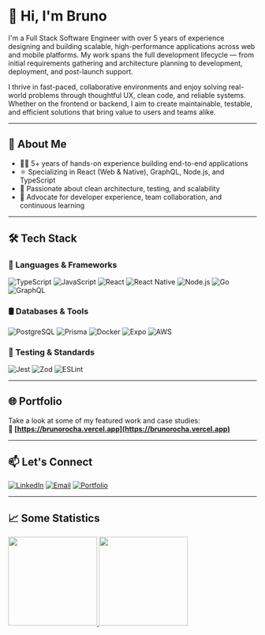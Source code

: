 # 👋 Hi, I'm Bruno

I'm a Full Stack Software Engineer with over 5 years of experience designing and building scalable, high-performance applications across web and mobile platforms. My work spans the full development lifecycle — from initial requirements gathering and architecture planning to development, deployment, and post-launch support.

I thrive in fast-paced, collaborative environments and enjoy solving real-world problems through thoughtful UX, clean code, and reliable systems. Whether on the frontend or backend, I aim to create maintainable, testable, and efficient solutions that bring value to users and teams alike.

---

## 🧠 About Me
- 🧑‍💻 5+ years of hands-on experience building end-to-end applications
- ⚛️ Specializing in React (Web & Native), GraphQL, Node.js, and TypeScript
- 🧼 Passionate about clean architecture, testing, and scalability
- 🚀 Advocate for developer experience, team collaboration, and continuous learning

---

## 🛠 Tech Stack

### 🧩 Languages & Frameworks
![TypeScript](https://img.shields.io/badge/TypeScript-3178C6?style=for-the-badge&logo=typescript&logoColor=white)
![JavaScript](https://img.shields.io/badge/JavaScript-F7DF1E?style=for-the-badge&logo=javascript&logoColor=black)
![React](https://img.shields.io/badge/React-20232A?style=for-the-badge&logo=react&logoColor=61DAFB)
![React Native](https://img.shields.io/badge/React%20Native-20232A?style=for-the-badge&logo=react&logoColor=61DAFB)
![Node.js](https://img.shields.io/badge/Node.js-339933?style=for-the-badge&logo=node.js&logoColor=white)
![Go](https://img.shields.io/badge/golang-00ADD8?&style=for-the-badge&logo=go&logoColor=white)
![GraphQL](https://img.shields.io/badge/GraphQL-E10098?style=for-the-badge&logo=graphql&logoColor=white)

### 🛢 Databases & Tools
![PostgreSQL](https://img.shields.io/badge/PostgreSQL-4169E1?style=for-the-badge&logo=postgresql&logoColor=white)
![Prisma](https://img.shields.io/badge/Prisma-2D3748?style=for-the-badge&logo=prisma&logoColor=white)
![Docker](https://img.shields.io/badge/Docker-0db7ed?style=for-the-badge&logo=docker&logoColor=white)
![Expo](https://img.shields.io/badge/Expo-000020?style=for-the-badge&logo=expo&logoColor=white)
![AWS](https://img.shields.io/badge/AWS-232F3E?style=for-the-badge&logo=amazon-aws&logoColor=white)

### 🧪 Testing & Standards
![Jest](https://img.shields.io/badge/Jest-C21325?style=for-the-badge&logo=jest&logoColor=white)
![Zod](https://img.shields.io/badge/Zod-3E82F7?style=for-the-badge&logo=data&logoColor=white)
![ESLint](https://img.shields.io/badge/ESLint-4B32C3?style=for-the-badge&logo=eslint&logoColor=white)

---

## 🌐 Portfolio

Take a look at some of my featured work and case studies:  
**🔗 [https://brunorocha.vercel.app](https://brunorocha.vercel.app)**

---

## 📫 Let's Connect
[![LinkedIn](https://img.shields.io/badge/LinkedIn-0A66C2?style=for-the-badge&logo=linkedin&logoColor=white)](https://www.linkedin.com/in/bruno-rocha-a65a49157)
[![Email](https://img.shields.io/badge/Email-0078D4?style=for-the-badge&logo=microsoft-outlook&logoColor=white)](mailto:brunorocha2674@gmail.com)
[![Portfolio](https://img.shields.io/badge/Portfolio-24292E?style=for-the-badge&logo=github&logoColor=white)](https://brunorocha.vercel.app)

---

## 📈 Some Statistics
<div>
  <a href="https://github.com/orochaa">
    <img height="180em" src="https://github-readme-stats.vercel.app/api/top-langs/?username=orochaa&layout=compact&langs_count=6&theme=radical"/>
    <img height="180em" src="https://github-readme-stats.vercel.app/api?username=orochaa&show_icons=true&theme=radical&include_all_commits=true&count_private=true"/>
  </a>
</div>
